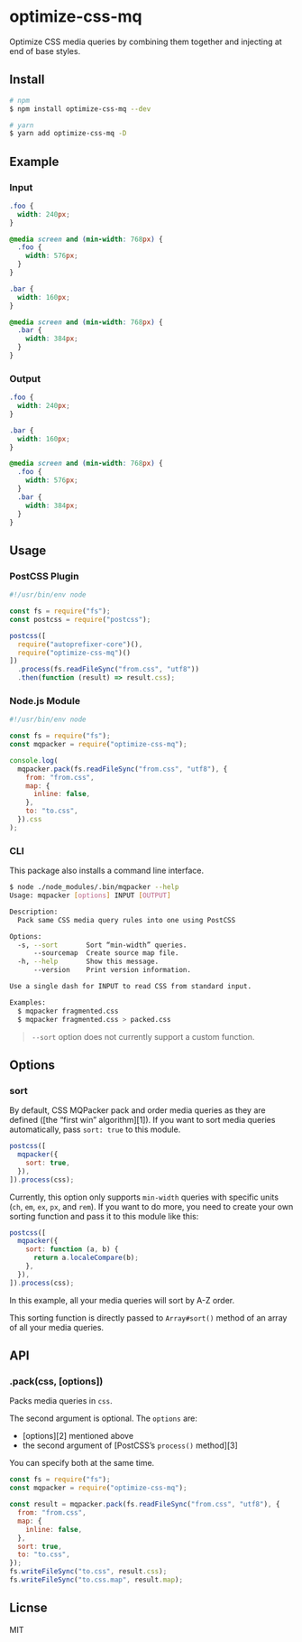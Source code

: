 # optimize-css-mq

Optimize CSS media queries by combining them together and injecting at end of base styles.

## Install

```bash
# npm
$ npm install optimize-css-mq --dev

# yarn
$ yarn add optimize-css-mq -D
```

## Example

### Input

```css
.foo {
  width: 240px;
}

@media screen and (min-width: 768px) {
  .foo {
    width: 576px;
  }
}

.bar {
  width: 160px;
}

@media screen and (min-width: 768px) {
  .bar {
    width: 384px;
  }
}
```

### Output

```css
.foo {
  width: 240px;
}

.bar {
  width: 160px;
}

@media screen and (min-width: 768px) {
  .foo {
    width: 576px;
  }
  .bar {
    width: 384px;
  }
}
```

## Usage

### PostCSS Plugin

```js
#!/usr/bin/env node

const fs = require("fs");
const postcss = require("postcss");

postcss([
  require("autoprefixer-core")(),
  require("optimize-css-mq")()
])
  .process(fs.readFileSync("from.css", "utf8"))
  .then(function (result) => result.css);
```

### Node.js Module

```js
#!/usr/bin/env node

const fs = require("fs");
const mqpacker = require("optimize-css-mq");

console.log(
  mqpacker.pack(fs.readFileSync("from.css", "utf8"), {
    from: "from.css",
    map: {
      inline: false,
    },
    to: "to.css",
  }).css
);
```

### CLI

This package also installs a command line interface.

```bash
$ node ./node_modules/.bin/mqpacker --help
Usage: mqpacker [options] INPUT [OUTPUT]

Description:
  Pack same CSS media query rules into one using PostCSS

Options:
  -s, --sort       Sort “min-width” queries.
      --sourcemap  Create source map file.
  -h, --help       Show this message.
      --version    Print version information.

Use a single dash for INPUT to read CSS from standard input.

Examples:
  $ mqpacker fragmented.css
  $ mqpacker fragmented.css > packed.css
```

> `--sort` option does not currently support a custom function.

## Options

### sort

By default, CSS MQPacker pack and order media queries as they are defined ([the
“first win” algorithm][1]). If you want to sort media queries automatically,
pass `sort: true` to this module.

```js
postcss([
  mqpacker({
    sort: true,
  }),
]).process(css);
```

Currently, this option only supports `min-width` queries with specific units
(`ch`, `em`, `ex`, `px`, and `rem`). If you want to do more, you need to create
your own sorting function and pass it to this module like this:

```js
postcss([
  mqpacker({
    sort: function (a, b) {
      return a.localeCompare(b);
    },
  }),
]).process(css);
```

In this example, all your media queries will sort by A-Z order.

This sorting function is directly passed to `Array#sort()` method of an array of
all your media queries.

## API

### .pack(css, [options])

Packs media queries in `css`.

The second argument is optional. The `options` are:

- [options][2] mentioned above
- the second argument of [PostCSS’s `process()` method][3]

You can specify both at the same time.

```js
const fs = require("fs");
const mqpacker = require("optimize-css-mq");

const result = mqpacker.pack(fs.readFileSync("from.css", "utf8"), {
  from: "from.css",
  map: {
    inline: false,
  },
  sort: true,
  to: "to.css",
});
fs.writeFileSync("to.css", result.css);
fs.writeFileSync("to.css.map", result.map);
```

## Licnse

MIT
